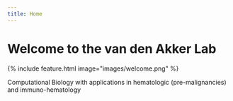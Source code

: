 ```yaml
---
title: Home
---
```


# Welcome to the van den Akker Lab


{% include feature.html image="images/welcome.png" %}


Computational Biology with applications in hematologic (pre-malignancies) and immuno-hematology
